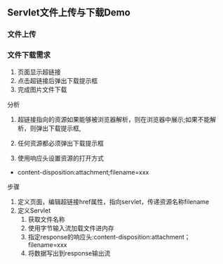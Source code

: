 ## Servlet文件上传与下载Demo

### 文件上传
 
### 文件下载需求
1. 页面显示超链接
2. 点击超链接后弹出下载提示框
3. 完成图片文件下载

分析

1. 超链接指向的资源如果能够被浏览器解析，则在浏览器中展示;如果不能解析，则弹出下载提示框,

2. 任何资源都必须弹出下载提示框

3. 使用响应头设置资源的打开方式
- content-disposition:attachment;filename=xxx

步骤
1. 定义页面，编辑超链接href属性，指向servlet，传递资源名称filename
2. 定义Servlet
    1. 获取文件名称
    2. 使用字节输入流加载文件进内存
    3. 指定response的响应头:content-disposition:attachment；filename=xxx
    4. 将数据写出到response输出流